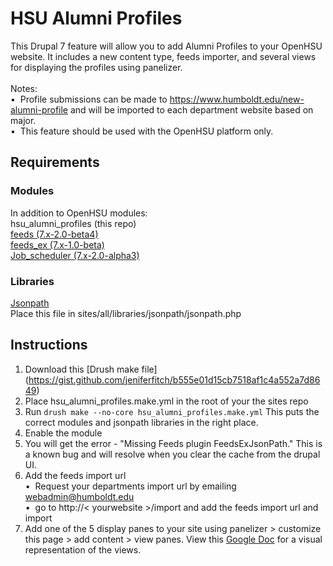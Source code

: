 # HSU Alumni Profiles
This Drupal 7 feature will allow you to add Alumni Profiles to your OpenHSU website. It includes a new content type, feeds importer, and several views for displaying the profiles using panelizer.<br><br>
Notes:
<br>•&nbsp; Profile submissions can be made to https://www.humboldt.edu/new-alumni-profile and will be imported to each department website based on major. 
<br>•&nbsp; This feature should be used with the OpenHSU platform only.

## Requirements

### Modules 
In addition to OpenHSU modules:<br>
hsu_alumni_profiles (this repo)<br>
[feeds (7.x-2.0-beta4)](https://www.drupal.org/project/feeds)<br> 
[feeds_ex (7.x-1.0-beta)](https://www.drupal.org/project/feeds_ex)<br>
[Job_scheduler (7.x-2.0-alpha3)](https://www.drupal.org/project/job_scheduler) <br>

### Libraries
[Jsonpath](https://registry.npmjs.org/JSONPath/-/JSONPath-0.8.3.tgz) <br>
Place this file in sites/all/libraries/jsonpath/jsonpath.php
    
## Instructions
1. Download this [Drush make file] (https://gist.github.com/jeniferfitch/b555e01d15cb7518af1c4a552a7d8649)
2. Place hsu_alumni_profiles.make.yml in the root of your the sites repo
3. Run `drush make --no-core hsu_alumni_profiles.make.yml` This puts the correct modules and jsonpath libraries in the right place. 
4. Enable the module 
6. You will get the error - "Missing Feeds plugin FeedsExJsonPath."   This is a known bug and will resolve when you clear the cache from the drupal UI.
5. Add the feeds import url<br>
   •&nbsp; Request your departments import url by emailing webadmin@humboldt.edu<br>
   •&nbsp; go to http://< yourwebsite >/import and add the feeds import url and import<br>
6. Add one of the 5 display panes to your site using panelizer > customize this page > add content > view panes. View this <a href="https://docs.google.com/document/d/1V26Xv7x1i7Lob9ftVfr3O4FBqHi4POBCJCCDkrHCVOc/edit?usp=sharing">Google Doc</a> for a visual representation of the views.